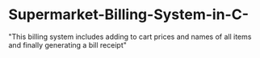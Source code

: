 # Supermarket-Billing-System-in-C-
"This billing system includes adding to cart prices and names of all items and finally generating a bill receipt"
